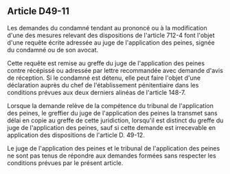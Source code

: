 Article D49-11
----
Les demandes du condamné tendant au prononcé ou à la modification d'une des
mesures relevant des dispositions de l'article 712-4 font l'objet d'une requête
écrite adressée au juge de l'application des peines, signée du condamné ou de
son avocat.

Cette requête est remise au greffe du juge de l'application des peines contre
récépissé ou adressée par lettre recommandée avec demande d'avis de réception.
Si le condamné est détenu, elle peut faire l'objet d'une déclaration auprès du
chef de l'établissement pénitentiaire dans les conditions prévues aux deux
derniers alinéas de l'article 148-7.

Lorsque la demande relève de la compétence du tribunal de l'application des
peines, le greffier du juge de l'application des peines la transmet sans délai
en copie au greffe de cette juridiction, lorsqu'il est distinct du greffe du
juge de l'application des peines, sauf si cette demande est irrecevable en
application des dispositions de l'article D. 49-12.

Le juge de l'application des peines et le tribunal de l'application des peines
ne sont pas tenus de répondre aux demandes formées sans respecter les conditions
prévues par le présent article.
